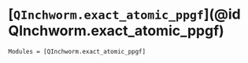 # [`QInchworm.exact_atomic_ppgf`](@id QInchworm.exact_atomic_ppgf)

```@autodocs
Modules = [QInchworm.exact_atomic_ppgf]
```
